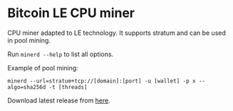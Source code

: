 # Bitcoin LE CPU miner
CPU miner adapted to LE technology. It supports stratum and can be used in pool mining.

Run ```minerd --help``` to list all options.

Example of pool mining:
```
minerd --url=stratum+tcp://[domain]:[port] -u [wallet] -p x --algo=sha256d -t [threads]
```

Download latest release from [here](releases).
